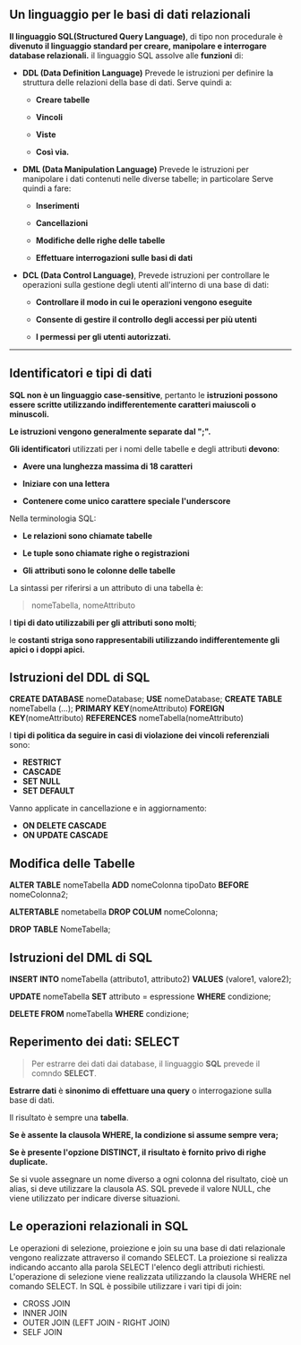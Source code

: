 ## Un linguaggio per le basi di dati relazionali

**Il linguaggio SQL(Structured Query Language)**, di tipo non procedurale è **divenuto il linguaggio standard per creare, manipolare e interrogare database relazionali.**
il linguaggio SQL assolve alle **funzioni** di:

- **DDL (Data Definition Language)**
Prevede le istruzioni per definire la struttura delle relazioni della base di dati. 
Serve quindi a:
	-  **Creare tabelle**
	
	-  **Vincoli**
	
	-  **Viste**
	
	- **Così via.**

- **DML (Data Manipulation Language)**
Prevede le istruzioni per manipolare i dati contenuti nelle diverse tabelle; in particolare 
Serve quindi a fare: 
	- **Inserimenti**
	
	- **Cancellazioni**
	
	- **Modifiche delle righe delle tabelle**
	
	- **Effettuare interrogazioni sulle basi di dati**

- **DCL (Data Control Language)**, Prevede istruzioni per controllare le operazioni sulla gestione degli utenti all'interno di una base di dati:
	- **Controllare il modo in cui le operazioni vengono eseguite**
	
	-  **Consente di gestire il controllo degli accessi per più utenti**
	
	-  **I permessi per gli utenti autorizzati.**
- - - 

## Identificatori e tipi di dati

**SQL non è un linguaggio case-sensitive**, pertanto le **istruzioni possono essere scritte utilizzando indifferentemente caratteri maiuscoli o minuscoli.**

**Le istruzioni vengono generalmente separate dal ";".**

**Gli identificatori** utilizzati per i nomi delle tabelle e degli attributi **devono**:
- **Avere una lunghezza massima di 18 caratteri**

- **Iniziare con una lettera**

- **Contenere come unico carattere speciale l'underscore**

Nella terminologia SQL:
- **Le relazioni sono chiamate tabelle**

- **Le tuple sono chiamate righe o registrazioni**

- **Gli attributi sono le colonne delle tabelle**

La sintassi per riferirsi a un attributo di una tabella è:
> nomeTabella, nomeAttributo

I **tipi di dato utilizzabili per gli attributi sono molti**; 

le **costanti striga sono rappresentabili utilizzando indifferentemente gli apici o i doppi apici.**

## Istruzioni del DDL di SQL

**CREATE DATABASE** nomeDatabase;
**USE** nomeDatabase;
**CREATE TABLE** nomeTabella (...);
**PRIMARY KEY**(nomeAttributo)
**FOREIGN KEY**(nomeAttributo) **REFERENCES** nomeTabella(nomeAttributo)

I **tipi di politica da seguire in casi di violazione dei vincoli referenziali** sono:
- **RESTRICT** 
- **CASCADE** 
- **SET NULL** 
- **SET DEFAULT**

Vanno applicate in cancellazione e in aggiornamento:
- **ON DELETE CASCADE**
- **ON UPDATE CASCADE**

## Modifica delle Tabelle

**ALTER TABLE** nomeTabella **ADD** nomeColonna tipoDato **BEFORE** nomeColonna2;

**ALTERTABLE** nometabella **DROP COLUM** nomeColonna;

**DROP TABLE** NomeTabella;

## Istruzioni del DML di SQL

**INSERT INTO** nomeTabella (attributo1, attributo2) **VALUES** (valore1, valore2);

**UPDATE** nomeTabella **SET** attributo = espressione **WHERE** condizione;

**DELETE FROM** nomeTabella **WHERE** condizione;

## Reperimento dei dati: SELECT

>Per estrarre dei dati dai database, il linguaggio **SQL** prevede il comndo **SELECT**.

**Estrarre dati** è **sinonimo di effettuare una query** o interrogazione sulla base di dati. 

Il risultato è sempre una **tabella**.

**Se è assente la clausola WHERE, la condizione si assume sempre vera;**

**Se è presente l'opzione DISTINCT, il risultato è fornito privo di righe duplicate.**

Se si vuole assegnare un nome diverso a ogni colonna del risultato, cioè un alias, si deve utilizzare la clausola AS.
SQL prevede il valore NULL, che viene utilizzato per indicare diverse situazioni.

## Le operazioni relazionali in SQL

Le operazioni di selezione, proiezione e join su una base di dati relazionale vengono realizzate attraverso il comando SELECT.
La proiezione si realizza indicando accanto alla parola SELECT l'elenco degli attributi richiesti.
L'operazione di selezione viene realizzata utilizzando la clausola WHERE nel comando SELECT.
In SQL è possibile utilizzare i vari tipi di join:
- CROSS JOIN
- INNER JOIN
- OUTER JOIN (LEFT JOIN - RIGHT JOIN)
- SELF JOIN
<!--stackedit_data:
eyJoaXN0b3J5IjpbLTExMzgzODAyNzVdfQ==
-->